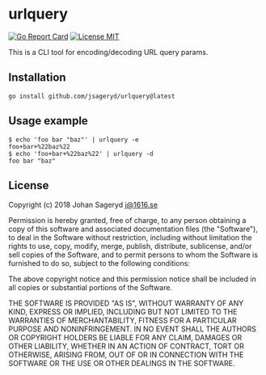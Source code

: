 # urlquery

[![Go Report Card](https://goreportcard.com/badge/github.com/jsageryd/urlquery)](https://goreportcard.com/report/github.com/jsageryd/urlquery)
[![License MIT](https://img.shields.io/badge/license-MIT-lightgrey.svg?style=flat)](https://github.com/jsageryd/urlquery#license)

This is a CLI tool for encoding/decoding URL query params.

## Installation
```
go install github.com/jsageryd/urlquery@latest
```

## Usage example
```
$ echo 'foo bar "baz"' | urlquery -e
foo+bar+%22baz%22
$ echo 'foo+bar+%22baz%22' | urlquery -d
foo bar "baz"
```

## License
Copyright (c) 2018 Johan Sageryd <j@1616.se>

Permission is hereby granted, free of charge, to any person obtaining a copy of
this software and associated documentation files (the "Software"), to deal in
the Software without restriction, including without limitation the rights to
use, copy, modify, merge, publish, distribute, sublicense, and/or sell copies of
the Software, and to permit persons to whom the Software is furnished to do so,
subject to the following conditions:

The above copyright notice and this permission notice shall be included in all
copies or substantial portions of the Software.

THE SOFTWARE IS PROVIDED "AS IS", WITHOUT WARRANTY OF ANY KIND, EXPRESS OR
IMPLIED, INCLUDING BUT NOT LIMITED TO THE WARRANTIES OF MERCHANTABILITY, FITNESS
FOR A PARTICULAR PURPOSE AND NONINFRINGEMENT. IN NO EVENT SHALL THE AUTHORS OR
COPYRIGHT HOLDERS BE LIABLE FOR ANY CLAIM, DAMAGES OR OTHER LIABILITY, WHETHER
IN AN ACTION OF CONTRACT, TORT OR OTHERWISE, ARISING FROM, OUT OF OR IN
CONNECTION WITH THE SOFTWARE OR THE USE OR OTHER DEALINGS IN THE SOFTWARE.
